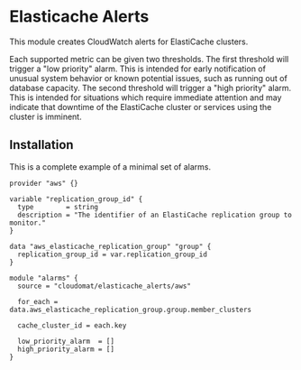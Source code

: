 # Elasticache Alerts

This module creates CloudWatch alerts for ElastiCache clusters.

Each supported metric can be given two thresholds. The first threshold will trigger a "low priority" alarm. This is intended for early notification of unusual system behavior or known potential issues, such as running out of database capacity. The second threshold will trigger a "high priority" alarm. This is intended for situations which require immediate attention and may indicate that downtime of the ElastiCache cluster or services using the cluster is imminent.

## Installation

This is a complete example of a minimal set of alarms.

```hcl
provider "aws" {}

variable "replication_group_id" {
  type        = string
  description = "The identifier of an ElastiCache replication group to monitor."
}

data "aws_elasticache_replication_group" "group" {
  replication_group_id = var.replication_group_id
}

module "alarms" {
  source = "cloudomat/elasticache_alerts/aws"

  for_each = data.aws_elasticache_replication_group.group.member_clusters

  cache_cluster_id = each.key

  low_priority_alarm  = []
  high_priority_alarm = []
}
```
